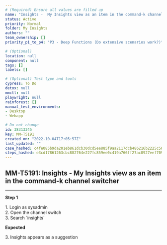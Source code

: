 ```yaml
---
# (Required) Ensure all values are filled up
name: "Insights -  My Insights view as an item in the command-k channel switcher"
status: Active
priority: Normal
folder: My Insights
authors: ""
team_ownership: []
priority_p1_to_p4: "P3 - Deep Functions (Do extensive scenarios work?)"

# (Optional)
location: null
component: null
tags: []
labels: []

# (Optional) Test type and tools
cypress: To Do
detox: null
mmctl: null
playwright: null
rainforest: []
manual_test_environments: 
- Desktop
- Webapp

# Do not change
id: 38313345
key: MM-T5191
created_on: "2022-10-04T17:05:57Z"
last_updated: ""
case_hashed: c4fe085b9da201eb861dcb30dcd5ee885f9aa2117dcb486216b2225c58fd9b3d91c78d377d2ab50df2807660f81d25bf
steps_hashed: e3cd17861263cbc882764e227fc859ee0c419a766ff27ac0927eef7093a8eaaca71f0806f0ab0cef4300b8245b6ec66c
---
```


<!-- (Auto-generated) Based on frontmatter's "key" and "name" -->

## MM-T5191: Insights - My Insights view as an item in the command-k channel switcher

---

**Step 1**

1\. Login as sysadmin\
2\. Open the channel switch\
3\. Search \`insights\`

**Expected**

3\. Insights appears as a suggestion
